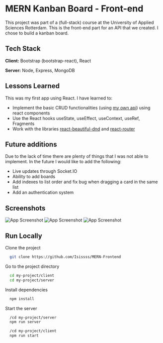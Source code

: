 
# MERN Kanban Board - Front-end

This project was part of a (full-stack) course at the University of Applied Sciences Rotterdam. This is the front-end part for an API that we created. I chose to build a kanban board. 
## Tech Stack

**Client:** Bootstrap (bootstrap-react), React 

**Server:** Node, Express, MongoDB


## Lessons Learned
This was my first app using React. I have learned to:
- Implement the basic CRUD functionalities (using [my own api](https://github.com/Isissss/MERN-Frontend)) using react components
- Use the React hooks useState, useEffect, useContext, useRef, Fragments
- Work with the libraries [react-beautiful-dnd](https://github.com/atlassian/react-beautiful-dnd) and [react-router](https://reactrouter.com/en/main)
 

## Future additions
Due to the lack of time there are plenty of things that I was not able to implement. In the future I would like to add the following:
- Live updates through Socket.IO 
- Ability to add boards
- Add indexes to list order and fix bug when dragging a card in the same list
- Add an authentication system
## Screenshots

![App Screenshot](https://i.imgur.com/xGWhVTF.png)
![App Screenshot](https://i.imgur.com/GvzDjWr.png)
![App Screenshot](https://i.imgur.com/jpgVMIL.png)
## Run Locally

Clone the project

```bash
  git clone https://github.com/Isissss/MERN-Frontend
```

Go to the project directory

```bash
  cd my-project/client
  cd my-project/server
```

Install dependencies

```bash
  npm install
```

Start the server

```bash
  /cd my-project/server
  npm run server

  /cd my-project/client
  npm run start
```

